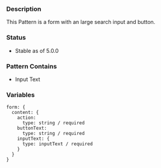 ### Description
This Pattern is a form with an large search input and button.

### Status
* Stable as of 5.0.0

### Pattern Contains
* Input Text

### Variables
~~~
form: {
  content: {
    action:
      type: string / required
    buttonText:
      type: string / required
    inputText: {
      type: inputText / required
    }
  }
}
~~~
